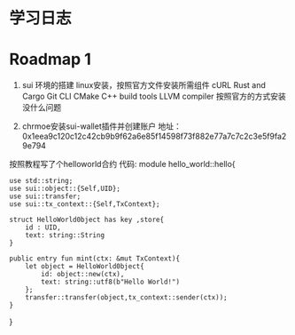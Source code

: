 # 学习日志
# Roadmap 1

1. sui 环境的搭建
linux安装，按照官方文件安装所需组件
cURL
Rust and Cargo
Git CLI
CMake
C++ build tools
LLVM compiler
按照官方的方式安装没什么问题



2. chrmoe安装sui-wallet插件并创建账户
地址：0x1eea9c120c12c42cb9b9f62a6e85f14598f73f882e77a7c7c2c3e5f9fa29e794

按照教程写了个helloworld合约
代码:
   module hello_world::hello{
	
	use std::string;
	use sui::object::{Self,UID};
	use sui::transfer;
	use sui::tx_context::{Self,TxContext};

	struct HelloWorld0bject has key ,store{
		id : UID,
		text: string::String
	}
	
	public entry fun mint(ctx: &mut TxContext){
		let object = HelloWorld0bject{
			id: object::new(ctx),
			text: string::utf8(b"Hello World!")
		};
		transfer::transfer(object,tx_context::sender(ctx));
	}
}
